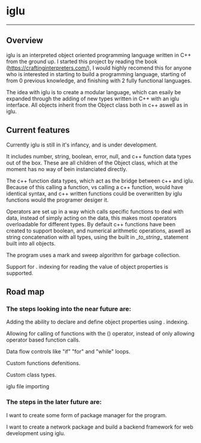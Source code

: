 # iglu
---

## Overview

iglu is an interpreted object oriented programming language written in C++ from the ground up. I started this project by reading the book (https://craftinginterpreters.com/), I would highly recomend this for anyone who is interested in starting to build a programming language, starting of from 0 previous knowledge, and finishing with 2 fully functional languages.

The idea with iglu is to create a modular language, which can esaily be expanded through the adding of new types written in C++ with an iglu interface. All objects inherit from the Object class both in c++ aswell as in iglu.

## Current features

Currently iglu is still in it's infancy, and is under development.

It includes number, string, boolean, error, null, and c++ function data types out of the box. These are all children of the Object class, which at the moment has no way of bein instanciated directly.

The c++ function data types, which act as the bridge between c++ and iglu. Because of this calling a function, vs calling a c++ function, would have identical syntax, and c++ written functions could be overwritten by iglu functions would the programer desiger it.

Operators are set up in a way which calls specific functions to deal with data, instead of simply acting on the data, this makes most operators overloadable for different types. By default c++ functions have been created to support boolean, and numerical arithmetic operations, aswell as string concatenation with all types, using the built in \__to_string__ statement built into all objects.

The program uses a mark and sweep algorithm for garbage collection.

Support for . indexing for reading the value of object properties is supported.

## Road map

### The steps looking into the near future are:

Adding the ability to declare and define object properties using . indexing.

Allowing for calling of functions with the () operator, instead of only allowing operator based function calls.

Data flow controls like "if" "for" and "while" loops.

Custom functions defenitions.

Custom class types.

iglu file importing

### The steps in the later future are:

I want to create some form of package manager for the program.

I want to create a network package and build a backend framework for web development using iglu.
